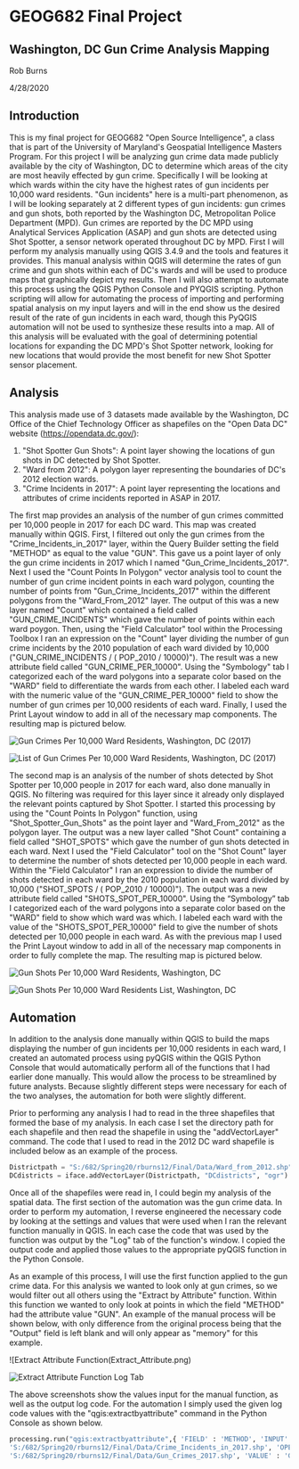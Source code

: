 # GEOG682 Final Project
## Washington, DC Gun Crime Analysis Mapping
Rob Burns

4/28/2020


## Introduction

This is my final project for GEOG682 "Open Source Intelligence", a class that is part of the University of Maryland's Geospatial 
Intelligence Masters Program. For this project I will be analyzing gun crime data made publicly available by the city of Washington, DC 
to determine which areas of the city are most heavily effected by gun crime. Specifically I will be looking at which wards within the 
city have the highest rates of gun incidents per 10,000 ward residents. "Gun incidents" here is a multi-part phenomenon, as I will be 
looking separately at 2 different types of gun incidents: gun crimes and gun shots, both reported by the Washington DC, Metropolitan 
Police Department (MPD). Gun crimes are reported by the DC MPD using Analytical Services Application (ASAP) and gun shots are detected 
using Shot Spotter, a sensor network operated throughout DC by MPD. First I will perform my analysis manually using QGIS 3.4.9 and the 
tools and features it provides. This manual analysis within QGIS will determine the rates of gun crime and gun shots within each of DC's 
wards and will be used to produce maps that graphically depict my results. Then I will also attempt to automate this process using the 
QGIS Python Console and PYQGIS scripting. Python scripting will allow for automating the process of importing and performing spatial 
analysis on my input layers and will in the end show us the desired result of the rate of gun incidents in each ward, though this PyQGIS 
automation will not be used to synthesize these results into a map. All of this analysis will be evaluated with the goal of determining 
potential locations for expanding the DC MPD's Shot Spotter network, looking for new locations that would provide the most benefit for 
new Shot Spotter sensor placement. 

## Analysis

 This analysis made use of 3 datasets made available by the Washington, DC Office of the Chief Technology Officer as shapefiles on 
 the "Open Data DC" website (https://opendata.dc.gov/):

 1) "Shot Spotter Gun Shots": A point layer showing the locations of gun shots in DC detected by Shot Spotter.
 2) "Ward from 2012": A polygon layer representing the boundaries of DC's 2012 election wards.
 3) "Crime Incidents in 2017": A point layer representing the locations and attributes of crime incidents reported in
 ASAP in 2017.
      
The first map provides an analysis of the number of gun crimes committed per 10,000 people in 2017 for each DC ward. This map was 
created manually within QGIS. First, I filtered out only the gun crimes from the "Crime_Incidents_in_2017" layer, within the Query 
Builder setting the field "METHOD" as equal to the value "GUN". This gave us a point layer of only the gun crime incidents in 2017 which 
I named "Gun_Crime_Incidents_2017". Next I used the "Count Points In Polygon" vector analysis tool to count the number of gun crime 
incident points in each ward polygon, counting the number of points from "Gun_Crime_Incidents_2017" within the different polygons from 
the "Ward_From_2012" layer. The output of this was a new layer named "Count" which contained a field called "GUN_CRIME_INCIDENTS" which 
gave the number of points within each ward poygon. Then, using the "Field Calculator" tool within the Processing Toolbox I ran an 
expression on the "Count" layer dividing the number of gun crime incidents by the 2010 population of each ward divided by 10,000 
("GUN_CRIME_INCIDENTS /  ( POP_2010 / 10000)"). The result was a new attribute field called "GUN_CRIME_PER_10000". Using 
the "Symbology" tab I categorized each of the ward polygons into a separate color based on the "WARD" field to differentiate the wards 
from each other. I labeled each ward with the numeric value of the "GUN_CRIME_PER_10000" field to show the number of gun crimes per 
10,000 residents of each ward. Finally, I used the Print Layout window to add in all of the necessary map components. The resulting map 
is pictured below.

![Gun Crimes Per 10,000 Ward Residents, Washington, DC (2017)](Gun_Crimes_Per_10K.jpeg)

![List of Gun Crimes Per 10,000 Ward Residents, Washington, DC (2017)](Gun_Crime_List.jpg)

The second map is an analysis of the number of shots detected by Shot Spotter per 10,000 people in 2017 for each ward, also done
manually in QGIS. No filtering was required for this layer since it already only displayed the relevant points captured by Shot 
Spotter. I started this processing by using the "Count Points In Polygon" function, using "Shot_Spotter_Gun_Shots" as the point layer 
and "Ward_From_2012" as the polygon layer. The output was a new layer called "Shot Count" containing a field called "SHOT_SPOTS" which 
gave the number of gun shots detected in each ward. Next I used the "Field Calculator" tool on the "Shot Count" layer to determine the 
number of shots detected per 10,000 people in each ward. Within the "Field Calculator" I ran an expression to divide the number of shots 
detected in each ward by the 2010 population in each ward divided by 10,000 ("SHOT_SPOTS /  ( POP_2010 / 10000)"). The output was a new
attribute field called "SHOTS_SPOT_PER_10000". Using the “Symbology” tab I categorized each of the ward polygons into a separate color 
based on the "WARD" field to show which ward was which. I labeled each ward with the value of the "SHOTS_SPOT_PER_10000" field to give 
the number of shots detected per 10,000 people in each ward. As with the previous map I used the Print Layout window to add in all of 
the necessary map components in order to fully complete the map. The resulting map is pictured below.

![Gun Shots Per 10,000 Ward Residents, Washington, DC](Shots_Spot_Per_10K.jpeg)

![Gun Shots Per 10,000 Ward Residents List, Washington, DC](Gun_Shot_List.jpg)

 
 ## Automation
 
 In addition to the analysis done manually within QGIS to build the maps displaying the number of gun incidents per 10,000 residents in 
 each ward, I created an automated process using pyQGIS within the QGIS Python Console that would automatically perform all of the 
 functions that I had earlier done manually. This would allow the process to be streamlined by future analysts. Because slightly 
 different steps were necessary for each of the two analyses, the automation for both were slightly different.
 
Prior to performing any analysis I had to read in the three shapefiles that formed the base of my analysis. In each case I set the 
directory path for each shapefile and then read the shapefile in using the "addVectorLayer" command. The code that I used to read in the 
2012 DC ward shapefile is included below as an example of the process.

```python
Districtpath = "S:/682/Spring20/rburns12/Final/Data/Ward_from_2012.shp"
DCdistricts = iface.addVectorLayer(Districtpath, "DCdistricts", "ogr")
```

Once all of the shapefiles were read in, I could begin my analysis of the spatial data. The first section of the automation was the gun 
crime data. In order to perform my automation, I reverse engineered the necessary code by looking at the settings and values that were 
used when I ran the relevant function manually in QGIS. In each case the code that was used by the function was output by the "Log" tab 
of the function's window. I copied the output code and applied those values to the appropriate pyQGIS function in the Python Console. 

As an example of this process, I will use the first function applied to the gun crime data. For this analysis we wanted to look only at 
gun crimes, so we would filter out all others using the "Extract by Attribute" function. Within this function we wanted to only look at 
points in which the field "METHOD" had the attribute value "GUN". An example of the manual process will be shown below, with only 
difference from the original process being that the "Output" field is left blank and will only appear as "memory" for this example.

![Extract Attribute Function(Extract_Attribute.png)

![Extract Attribute Function Log Tab](Extract_Attribute_Log.png)

The above screenshots show the values input for the manual function, as well as the output log code. For the automation I simply used 
the given log code values with the "qgis:extractbyattribute" command in the Python Console as shown below.

```python
processing.run("qgis:extractbyattribute",{ 'FIELD' : 'METHOD', 'INPUT' : 
'S:/682/Spring20/rburns12/Final/Data/Crime_Incidents_in_2017.shp', 'OPERATOR' : 0, 'OUTPUT' : 
'S:/682/Spring20/rburns12/Final/Data/Gun_Crimes_2017.shp', 'VALUE' : 'GUN' })
```


 
